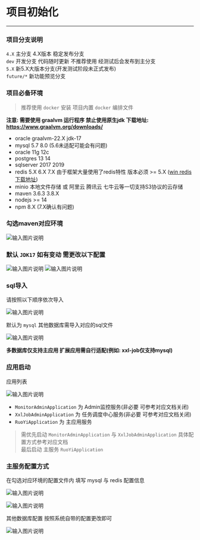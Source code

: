 # 项目初始化
- - -
### 项目分支说明
`4.X` 主分支 4.X版本 稳定发布分支<br>
`dev` 开发分支 代码随时更新 不推荐使用 经测试后会发布到主分支<br>
`5.X` 新5.X大版本分支(开发测试阶段未正式发布)<br>
`future/*` 新功能预览分支<br>

### 项目必备环境
> 推荐使用 `docker` 安装 项目内置 `docker` 编排文件

**注意: 需要使用 graalvm 运行程序 禁止使用原生jdk 下载地址: https://www.graalvm.org/downloads/**
* oracle graalvm-22.X jdk-17 
* mysql 5.7 8.0 (5.6未适配可能会有问题)
* oracle 11g 12c
* postgres 13 14
* sqlserver 2017 2019
* redis 5.X 6.X 7.X 由于框架大量使用了redis特性 版本必须 >= 5.X ([win redis 下载地址](https://github.com/zkteco-home/redis-windows))
* minio 本地文件存储 或 阿里云 腾讯云 七牛云等一切支持S3协议的云存储
* maven 3.6.3 3.8.X
* nodejs >= 14
* npm 8.X (7.X确认有问题)

### 勾选maven对应环境
![输入图片说明](https://foruda.gitee.com/images/1678976284045210056/a2f28d33_1766278.png "屏幕截图")

### 默认 `JDK17` 如有变动 需更改以下配置

![输入图片说明](https://foruda.gitee.com/images/1678941027820943505/c688e01e_1766278.png "屏幕截图")
![输入图片说明](https://foruda.gitee.com/images/1678941120518807034/4d56fcc9_1766278.png "屏幕截图")

### sql导入

请按照以下顺序依次导入

![输入图片说明](https://foruda.gitee.com/images/1678941244222406539/21b1b4cc_1766278.png "屏幕截图")

默认为 `mysql` 其他数据库需导入对应的sql文件

![输入图片说明](https://foruda.gitee.com/images/1678941167773891809/1c437c1f_1766278.png "屏幕截图")

**多数据库仅支持主应用 扩展应用需自行适配(例如: xxl-job仅支持mysql)**

### 应用启动
应用列表

![输入图片说明](https://foruda.gitee.com/images/1678976302776168895/7333341c_1766278.png "屏幕截图")
* `MonitorAdminApplication` 为 Admin监控服务(非必要 可参考对应文档关闭)
* `XxlJobAdminApplication` 为 任务调度中心服务(非必要 可参考对应文档关闭)
* `RuoYiApplication` 为 主应用服务
> 需优先启动 `MonitorAdminApplication` 与 `XxlJobAdminApplication` 具体配置方式参考对应文档<br>
> 最后启动 主服务 `RuoYiApplication`

### 主服务配置方式

在勾选对应环境的配置文件内 填写 mysql 与 redis 配置信息

![输入图片说明](https://foruda.gitee.com/images/1678941357316005626/70559736_1766278.png "屏幕截图")

![输入图片说明](https://foruda.gitee.com/images/1678941405169571070/0d06a955_1766278.png "屏幕截图")

其他数据库配置 按照系统自带的配置更改即可

![输入图片说明](https://foruda.gitee.com/images/1678941444707120259/b274592a_1766278.png "屏幕截图")


